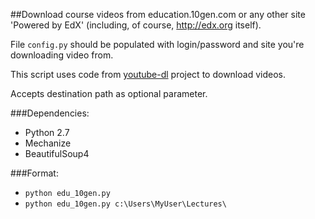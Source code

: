 ##Download course videos from education.10gen.com or any other site 'Powered by EdX' (including, of course, http://edx.org itself).

File `config.py` should be populated with login/password and site you're downloading video from.

This script uses code from [youtube-dl](https://github.com/rg3/youtube-dl/) project to download videos.

Accepts destination path as optional parameter.

###Dependencies:
* Python 2.7
* Mechanize
* BeautifulSoup4

###Format:
+ `python edu_10gen.py`
+ `python edu_10gen.py c:\Users\MyUser\Lectures\`
